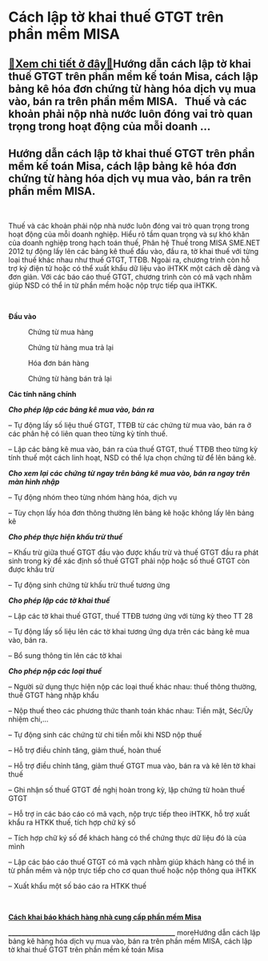 Cách lập tờ khai thuế GTGT trên phần mềm MISA
=============================================

[:gift:Xem chi tiết ở đây:gift:](https://hddtvn.com/cach-lap-to-khai-thue-gtgt-tren-phan-mem-misa/)Hướng dẫn cách lập tờ khai thuế GTGT trên phần mềm kế toán Misa, cách lập bảng kê hóa đơn chứng từ hàng hóa dịch vụ mua vào, bán ra trên phần mềm MISA.   Thuế và các khoản phải nộp nhà nước luôn đóng vai trò quan trọng trong hoạt động của mỗi doanh …
----------------------------------------------------------------------------------------------------------------------------------------------------------------------------------------------------------------------------------------------------------



Hướng dẫn cách lập tờ khai thuế GTGT trên phần mềm kế toán Misa, cách lập bảng kê hóa đơn chứng từ hàng hóa dịch vụ mua vào, bán ra trên phần mềm MISA.
---------------------------------------------------------------------------------------------------------------------------------------------------------


   

Thuế và các khoản phải nộp nhà nước luôn đóng vai trò quan trọng trong hoạt động của mỗi doanh nghiệp. Hiểu rõ tầm quan trọng và sự khó khăn của doanh nghiệp trong hạch toán thuế, Phân hệ Thuế trong MISA SME.NET 2012 tự động lấy lên các bảng kê thuế đấu vào, đầu ra, tờ khai thuế với từng loại thuế khác nhau như thuế GTGT, TTĐB. Ngoài ra, chương trình còn hỗ trợ ký điện tử hoặc có thể xuất khẩu dữ liệu vào iHTKK một cách dễ dàng và đơn giản. Với các báo cáo thuế GTGT, chương trình còn có mã vạch nhằm giúp NSD có thể in từ phần mềm hoặc nộp trực tiếp qua iHTKK.


  

   

**Đầu vào**  

          Chứng từ mua hàng  

          Chứng từ hàng mua trả lại  

          Hóa đơn bán hàng  

          Chứng từ hàng bán trả lại


**Các tính năng chính**  

***Cho phép lập các bảng kê mua vào, bán ra***  

– Tự động lấy số liệu thuế GTGT, TTĐB từ các chứng từ mua vào, bán ra ở các phân hệ có liên quan theo từng kỳ tính thuế.  

– Lập các bảng kê mua vào, bán ra của thuế GTGT, thuế TTĐB theo từng kỳ tính thuế một cách linh hoạt, NSD có thể lựa chọn chứng từ để lên bảng kê.


***Cho xem lại các chứng từ ngay trên bảng kê mua vào, bán ra ngay trên màn hình nhập***  

– Tự động nhóm theo từng nhóm hàng hóa, dịch vụ  

– Tùy chọn lấy hóa đơn thông thường lên bảng kê hoặc không lấy lên bảng kê


***Cho phép thực hiện khấu trừ thuế***  

– Khấu trừ giữa thuế GTGT đầu vào được khấu trừ và thuế GTGT đầu ra phát sinh trong kỳ để xác định số thuế GTGT phải nộp hoặc số thuế GTGT còn được khấu trừ  

– Tự động sinh chứng từ khấu trừ thuế tương ứng


***Cho phép lập các tờ khai thuế***  

– Lập các tờ khai thuế GTGT, thuế TTĐB tương ứng với từng kỳ theo TT 28  

– Tự động lấy số liệu lên các tờ khai tương ứng dựa trên các bảng kê mua vào, bán ra.  

– Bổ sung thông tin lên các tờ khai


***Cho phép nộp các loại thuế***  

– Người sử dụng thực hiện nộp các loại thuế khác nhau: thuế thông thường, thuế GTGT hàng nhập khẩu  

– Nộp thuế theo các phương thức thanh toán khác nhau: Tiền mặt, Séc/Ủy nhiệm chi,…  

– Tự động sinh các chứng từ chi tiền mỗi khi NSD nộp thuế  

– Hỗ trợ điều chỉnh tăng, giảm thuế, hoàn thuế  

– Hỗ trợ điều chỉnh tăng, giảm thuế GTGT mua vào, bán ra và kê lên tờ khai thuế  

– Ghi nhận số thuế GTGT đề nghị hoàn trong kỳ, lập chứng từ hoàn thuế GTGT


– Hỗ trợ in các báo cáo có mã vạch, nộp trực tiếp theo iHTKK, hỗ trợ xuất khẩu ra HTKK thuế, tích hợp chữ ký số  

– Tích hợp chữ ký số để khách hàng có thể chứng thực dữ liệu đó là của mình  

– Lập các báo cáo thuế GTGT có mã vạch nhằm giúp khách hàng có thể in từ phần mềm và nộp trực tiếp cho cơ quan thuế hoặc nộp thông qua iHTKK  

– Xuất khẩu một số báo cáo ra HTKK thuế  

 


[**Cách khai báo khách hàng nhà cung cấp phần mềm Misa**](# "cách khai báo khách hàng nhà cung cấp trên phần mềm misa")

**\_\_\_\_\_\_\_\_\_\_\_\_\_\_\_\_\_\_\_\_\_\_\_\_\_\_\_\_\_\_\_\_\_\_\_\_\_\_\_\_\_\_\_\_\_\_\_\_\_\_**
moreHướng dẫn cách lập bảng kê hàng hóa dịch vụ mua vào, bán ra trên phần mềm MISA, cách lập tờ khai thuế GTGT trên phần mềm kế toán Misa

